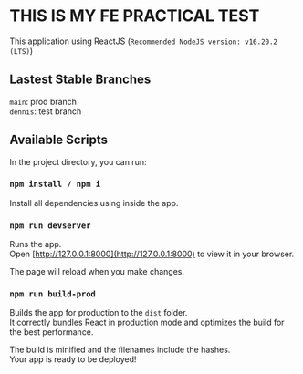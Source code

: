 # THIS IS MY FE PRACTICAL TEST

This application using ReactJS (`Recommended NodeJS version: v16.20.2 (LTS)`)

## Lastest Stable Branches

`main`: prod branch \
`dennis`: test branch

## Available Scripts

In the project directory, you can run:

### `npm install / npm i`

Install all dependencies using inside the app.

### `npm run devserver`

Runs the app.\
Open [http://127.0.0.1:8000](http://127.0.0.1:8000) to view it in your browser.

The page will reload when you make changes.

### `npm run build-prod`

Builds the app for production to the `dist` folder.\
It correctly bundles React in production mode and optimizes the build for the best performance.

The build is minified and the filenames include the hashes.\
Your app is ready to be deployed!
